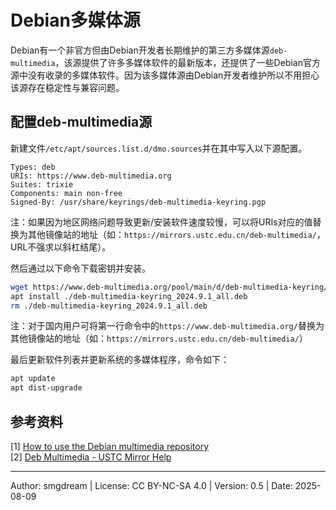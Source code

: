 # Debian多媒体源

Debian有一个非官方但由Debian开发者长期维护的第三方多媒体源`deb-multimedia`，该源提供了许多多媒体软件的最新版本，还提供了一些Debian官方源中没有收录的多媒体软件。因为该多媒体源由Debian开发者维护所以不用担心该源存在稳定性与兼容问题。  

## 配置deb-multimedia源

新建文件`/etc/apt/sources.list.d/dmo.sources`并在其中写入以下源配置。  
```
Types: deb
URIs: https://www.deb-multimedia.org
Suites: trixie
Components: main non-free
Signed-By: /usr/share/keyrings/deb-multimedia-keyring.pgp
```
注：如果因为地区网络问题导致更新/安装软件速度较慢，可以将URIs对应的值替换为其他镜像站的地址（如：`https://mirrors.ustc.edu.cn/deb-multimedia/`，URL不强求以斜杠结尾）。  

然后通过以下命令下载密钥并安装。  
```sh
wget https://www.deb-multimedia.org/pool/main/d/deb-multimedia-keyring/deb-multimedia-keyring_2024.9.1_all.deb
apt install ./deb-multimedia-keyring_2024.9.1_all.deb
rm ./deb-multimedia-keyring_2024.9.1_all.deb
```
注：对于国内用户可将第一行命令中的`https://www.deb-multimedia.org/`替换为其他镜像站的地址（如：`https://mirrors.ustc.edu.cn/deb-multimedia/`）  

最后更新软件列表并更新系统的多媒体程序，命令如下：  
```sh
apt update
apt dist-upgrade
```

## 参考资料

\[1\] [How to use the Debian multimedia repository](https://deb-multimedia.org/)  
\[2\] [Deb Multimedia - USTC Mirror Help](https://mirrors.ustc.edu.cn/help/deb-multimedia.html)  

---
Author: smgdream | License: CC BY-NC-SA 4.0 | Version: 0.5 | Date: 2025-08-09
